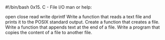 #!/bin/bash
0x15. C - File I/O
man or help:

open
close
read
write
dprintf
Write a function that reads a text file and prints it to the POSIX standard output.
Create a function that creates a file.
Write a function that appends text at the end of a file.
Write a program that copies the content of a file to another file.

